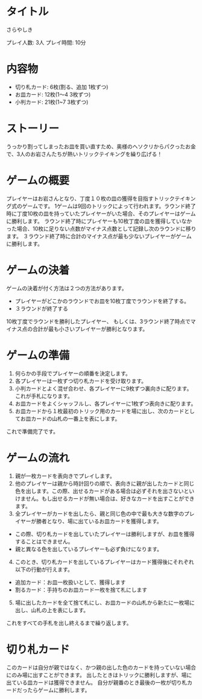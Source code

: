 # タイトル

さらやしき

プレイ人数: 3人
プレイ時間: 10分

# 内容物

* 切り札カード: 6枚(割る、追加 1枚ずつ)
* お皿カード: 12枚(1〜4 3枚ずつ)
* 小判カード: 21枚(1~7 3枚ずつ)

# ストーリー
うっかり割ってしまったお皿を買い直すため、奥様のヘソクリからパクったお金で、3人のお岩さんたちが熱いトリックテイキングを繰り広げる！

# ゲームの概要
プレイヤーはお岩さんとなり、丁度１０枚の皿の獲得を目指すトリックテイキング式のゲームです。
1ゲームは9回のトリックによって行われます。ラウンド終了時に丁度10枚の皿を持っていたプレイヤーがいた場合、そのプレイヤーはゲームに勝利します。
ラウンド終了時にプレイヤーも10枚丁度の皿を獲得していなかった場合、10枚に足りない点数がマイナス点数として記録し次のラウンドに移ります。
３ラウンド終了時に合計のマイナス点が最も少ないプレイヤーがゲームに勝利します。

# ゲームの決着
ゲームの決着が付く方法は２つの方法があります。
* プレイヤーがどこかのラウンドでお皿を10枚丁度でラウンドを終了する。
* ３ラウンドが終了する

10枚丁度でラウンドを勝利したプレイヤー、
もしくは、3ラウンド終了時点でマイナス点の合計が最も小さいプレイヤーが勝利となります。

# ゲームの準備
1. 何らかの手段でプレイヤーの順番を決定します。
2. 各プレイヤーは一枚ずつ切り札カードを受け取ります。
3. 小判カードとよく混ぜ合わせ、各プレイヤーに9枚ずつ裏向きに配ります。これが手札になります。
4. お皿カードをよくシャッフルし、各プレイヤーに1枚ずつ表向きに配ります。
5. お皿カードから１枚最初のトリック用のカードを場に出し、次のカードとしてお皿カードの山札の一番上を表にします。

これで準備完了です。

# ゲームの流れ
1. 親が一枚カードを表向きでプレイします。
2. 他のプレイヤーは親から時計回りの順で、表向きに親が出したカードと同じ色を出します。この際、出せるカードがある場合は必ずそれを出さないといけません。もし出せるカードが無い場合は、好きなカードを出すことができます。
3. 全プレイヤーがカードを出したら、親と同じ色の中で最も大きな数字のプレイヤーが勝者となり、場に出ているお皿カードを獲得します。
  * この際、切り札カードを出していたプレイヤーは勝利しますが、お皿を獲得することはできません。
  * 親と異なる色を出しているプレイヤーも必ず負けになります。
4. このとき、切り札カードを出しているプレイヤーはカード獲得後にそれぞれ以下の行動が行えます。
  - 追加カード：お皿一枚扱いとして、獲得します
  - 割るカード：手持ちのお皿カード一枚を捨て札にします
5. 場に出したカードを全て捨て札にし、お皿カードの山札から新たに一枚場に出し、山札の上を表にします。

これをすべての手札を出し終えるまで繰り返します。

# 切り札カード

このカードは自分が親ではなく、かつ親の出した色のカードを持っていない場合にのみ場に出すことができます。
出したときはトリックに勝利しますが、場に出ている皿カードは獲得できません。
自分が親番のとき最後の一枚が切り札カードだったらゲームに勝利します。

